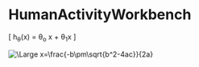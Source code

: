 # HumanActivityWorkbench

\[
    h<sub>&theta;</sub>(x) = &theta;<sub>o</sub> x + &theta;<sub>1</sub>x
\]

<img src="https://latex.codecogs.com/svg.latex?\Large&space;x=\frac{-b\pm\sqrt{b^2-4ac}}{2a}" title="\Large x=\frac{-b\pm\sqrt{b^2-4ac}}{2a}" />
